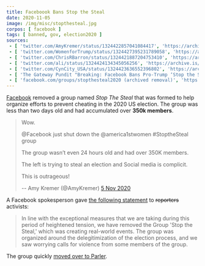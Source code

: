 ```yaml
---
title: Faceboook Bans Stop the Steal
date: 2020-11-05
image: /img/misc/stopthesteal.jpg
corpos: [ facebook ]
tags: [ banned, gov, election2020 ]
sources:
 - [ 'twitter.com/AmyKremer/status/1324422857041084417', 'https://archive.is/hb4I8' ]
 - [ 'twitter.com/WomenforTrump/status/1324427395231789058', 'https://archive.is/7voyx' ]
 - [ 'twitter.com/ChrisRBarron/status/1324421887204753410', 'https://archive.is/PHx3a' ]
 - [ 'twitter.com/ali/status/1324424134345056256', 'https://archive.is/F0RSz' ]
 - [ 'twitter.com/CynCity_USA/status/1324423636552396802', 'https://archive.is/k9MlO' ]
 - [ 'The Gateway Pundit "Breaking: Facebook Bans Pro-Trump ‘Stop the Steal’; Page Gained Over 350,000 Followers Since Announced Wednesday" by Kristinn Taylor (5 Nov 2020)', 'https://archive.is/wDY9I' ]
 - [ 'facebook.com/groups/stopthesteal2020 (archived removal)', 'https://archive.vn/ptPSu' ]
---
```


[Facebook](/facebook/) removed a group named _Stop The Steal_ that was formed
to help organize efforts to prevent cheating in the 2020 US election. The group
was less than two days old and had accumulated over **350k members**.

> Wow.
>
> @Facebook just shut down the @america1stwomen #StoptheSteal group 
>
> The group wasn’t even 24 hours old and had over 350K members.
>
> The left is trying to steal an election and Social media is complicit.
>
> This is outrageous!
>
> -- Amy Kremer (@AmyKremer) [5 Nov 2020](https://archive.is/hb4I8)

A Facebook spokesperson gave [the following
statement](https://archive.is/wcMhJ#selection-1689.0-1689.213) to ~~reporters~~
activists:

> In line with the exceptional measures that we are taking during this period
> of heightened tension, we have removed the Group 'Stop the Steal,' which was
> creating real-world events. The group was organized around the
> delegitimization of the election process, and we saw worrying calls for
> violence from some members of the group.

The group quickly [moved over to Parler](https://parler.com/profile/StopTheSteal/posts).
